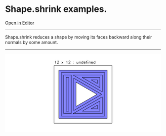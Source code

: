 
# Shape.shrink examples.

[Open in Editor](https://jsxcad.js.org/preAlphaHead/#JSxCAD@https://gitcdn.link/cdn/jsxcad/JSxCAD/master/api/v1-shell/shrink/shrink.nb)

---

Shape.shrink reduces a shape by moving its faces backward along their normals by some amount.

---

![Image](shrink.md.1.png)